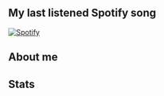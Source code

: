 ## My last listened Spotify song

      
[![Spotify](https://spotify-chi-two.vercel.app//api/spotify)](https://open.spotify.com/user/31qxaadom6ohwugejzlrr4kqrjhm)


## About me

## Stats



<!--
**SageSphinx63920/SageSphinx63920** is a ✨ _special_ ✨ repository because its `README.md` (this file) appears on your GitHub profile.

Here are some ideas to get you started:

- 🔭 I’m currently working on ...
- 🌱 I’m currently learning ...
- 👯 I’m looking to collaborate on ...
- 🤔 I’m looking for help with ...
- 💬 Ask me about ...
- 📫 How to reach me: ...
- 😄 Pronouns: ...
- ⚡ Fun fact: ...
-->

